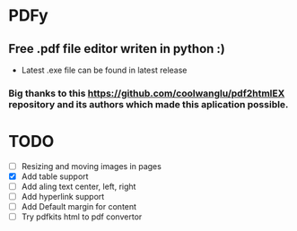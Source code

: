 # PDFy

## Free .pdf file editor writen in python :)

- Latest .exe file can be found in latest release

### Big thanks to this https://github.com/coolwanglu/pdf2htmlEX repository and its authors which made this aplication possible.

# TODO

- [ ] Resizing and moving images in pages
- [x] Add table support
- [ ] Add aling text center, left, right
- [ ] Add hyperlink support
- [ ] Add Default margin for content
- [ ] Try pdfkits html to pdf convertor
